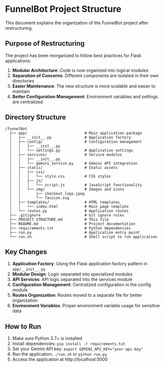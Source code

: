 # FunnelBot Project Structure

This document explains the organization of the FunnelBot project after restructuring.

## Purpose of Restructuring

The project has been reorganized to follow best practices for Flask applications:

1. **Modular Architecture**: Code is now organized into logical modules
2. **Separation of Concerns**: Different components are isolated in their own directories
3. **Easier Maintenance**: The new structure is more scalable and easier to maintain
4. **Better Configuration Management**: Environment variables and settings are centralized

## Directory Structure

```
/funnelBot
  ├── app/                          # Main application package
  │   ├── __init__.py               # Application factory
  │   ├── config/                   # Configuration management
  │   │   ├── __init__.py
  │   │   └── settings.py           # Application settings
  │   ├── services/                 # Service modules
  │   │   ├── __init__.py
  │   │   └── gemini_service.py     # Gemini API integration
  │   ├── static/                   # Static assets
  │   │   ├── css/
  │   │   │   └── style.css         # CSS styles
  │   │   ├── js/
  │   │   │   └── script.js         # JavaScript functionality
  │   │   └── img/                  # Images and icons
  │   │       ├── checkout_logo.jpeg
  │   │       └── favicon.svg
  │   ├── templates/                # HTML templates
  │   │   └── index.html            # Main page template
  │   └── routes.py                 # Application routes
  ├── .gitignore                    # Git ignore rules
  ├── PROJECT_STRUCTURE.md          # This file
  ├── README.md                     # Project documentation
  ├── requirements.txt              # Python dependencies
  ├── run.py                        # Application entry point
  └── run.sh                        # Shell script to run application
```

## Key Changes

1. **Application Factory**: Using the Flask application factory pattern in `app/__init__.py`
2. **Modular Design**: Logic separated into specialized modules
3. **API Services**: API logic separated into the services module
4. **Configuration Management**: Centralized configuration in the config module
5. **Routes Organization**: Routes moved to a separate file for better organization
6. **Environment Variables**: Proper environment variable usage for sensitive data

## How to Run

1. Make sure Python 3.7+ is installed
2. Install dependencies: `pip install -r requirements.txt`
3. Set your Gemini API key: `export GEMINI_API_KEY="your-api-key"`
4. Run the application: `./run.sh` or `python run.py`
5. Access the application at http://localhost:5000 